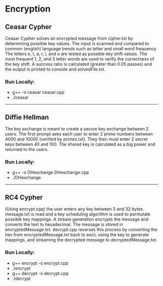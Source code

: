 # Encryption
## Ceasar Cypher
Ceasar Cypher solves an encrypted message from cipher.txt by determining possible key values. The input is scanned and compared to common (english) language trends such as letter and small word frequency. The letters e, t, a, r, i, and o are tested as possible key shift values. The most frequent 1, 2, and 3  letter words are used to verify the correctness of the key shift. A success ratio is calculated (greater than 0.05 passes) and the output is printed to console and solvedFile.txt.
### Run Locally:
* g++ -o ceasar ceasar.cpp
* ./ceasar
***
## Diffie Hellman
The key exchange is meant to create a secure key exchange between 2 users. The first prompt asks each user to enter 2 prime numbers between 4000 and 10000 (verified by primes.txt). They then must enter 2 secret keys between 40 and 100. The shared key is calculated as a big power and returned to the users.
### Run Locally:
* g++ -o DHexchange DHexchange.cpp
* ./DHexchange
***
## RC4 Cypher
(Using encrypt.cpp) the user enters any key between 5 and 32 bytes. message.txt is read and a key scheduling algorithm is used to permutate possible key mappings. A stream generation encrypts the message and converts the text to hexadecimal. The message is stored in encryptedMessage.txt. decrypt.cpp reverses this process by converting the hex from encryptedMessage.txt back to ascii, using the key to generate mappings, and streaming the decrypted message to decryptedMessage.txt.
### Run Locally:
* g++ encrypt -o encrypt.cpp
* ./encrypt
* g++ decrypt -o decrypt.cpp
* ./decrypt
